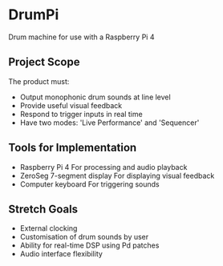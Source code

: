 # DrumPi
Drum machine for use with a Raspberry Pi 4

## Project Scope
The product must:
- Output monophonic drum sounds at line level
- Provide useful visual feedback
- Respond to trigger inputs in real time
- Have two modes: 'Live Performance' and 'Sequencer'

## Tools for Implementation
- Raspberry Pi 4
	For processing and audio playback
- ZeroSeg 7-segment display
	For displaying visual feedback
- Computer keyboard
	For triggering sounds

## Stretch Goals
- External clocking
- Customisation of drum sounds by user
- Ability for real-time DSP using Pd patches
- Audio interface flexibility 
